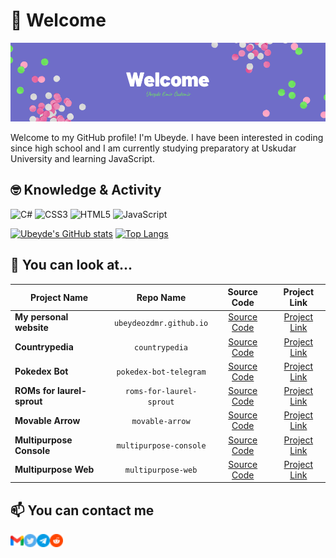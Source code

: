  # 👋 Welcome

![banner](./assets/purple-welcome-canvas-banner.png)

Welcome to my GitHub profile! I'm Ubeyde. I have been interested in coding since high school and I am currently studying preparatory at Uskudar University and learning JavaScript.

 ## 🤓 Knowledge & Activity

![C#](https://img.shields.io/badge/c%23-%23239120.svg?style=for-the-badge&logo=c-sharp&logoColor=white)
![CSS3](https://img.shields.io/badge/css3-%231572B6.svg?style=for-the-badge&logo=css3&logoColor=white)
![HTML5](https://img.shields.io/badge/html5-%23E34F26.svg?style=for-the-badge&logo=html5&logoColor=white)
![JavaScript](https://img.shields.io/badge/javascript-%23323330.svg?style=for-the-badge&logo=javascript&logoColor=%23F7DF1E)

[![Ubeyde's GitHub stats](https://github-readme-stats.vercel.app/api?username=ubeydeozdmr&show_icons=true&theme=tokyonight)](https://github.com/anuraghazra/github-readme-stats)
[![Top Langs](https://github-readme-stats.vercel.app/api/top-langs/?username=ubeydeozdmr&layout=compact&exclude_repo=stopwatch,code-playground,ortalama-hesaplama-winforms,ortalama-hesaplama,roman-numeral-converter,first-mvc-project,movie-app)](https://github.com/anuraghazra/github-readme-stats)

 ## 👀 You can look at...
 
| Project Name | Repo Name | Source Code | Project Link |
| --- | :---: |:---:| :---:|
| **My personal website** | `ubeydeozdmr.github.io` | [Source Code](https://github.com/ubeydeozdmr/ubeydeozdmr.github.io) | [Project Link](https://ubeydeozdmr.netlify.app)
| **Countrypedia** | `countrypedia` | [Source Code](https://github.com/ubeydeozdmr/countrypedia) | [Project Link](https://simplecountrypedia.netlify.app)
| **Pokedex Bot** | `pokedex-bot-telegram` | [Source Code](https://github.com/ubeydeozdmr/PokedexBot) | [Project Link](https://t.me/rotompokedex_bot) |
| **ROMs for laurel-sprout** | `roms-for-laurel-sprout` | [Source Code](https://github.com/ubeydeozdmr/ROMsForLaurelSprout) | [Project Link](https://github.com/ubeydeozdmr/roms-for-laurel-sprout/releases/tag/v1) |
| **Movable Arrow** | `movable-arrow` | [Source Code](https://github.com/ubeydeozdmr/movable-arrow) | [Project Link](https://github.com/ubeydeozdmr/movable-arrow/releases/tag/v1.1) |
| **Multipurpose Console** | `multipurpose-console` | [Source Code](https://github.com/ubeydeozdmr/multipurpose-console) | [Project Link](https://github.com/ubeydeozdmr/multipurpose-console/releases/tag/2022Edit) |
| **Multipurpose Web** | `multipurpose-web` | [Source Code](https://github.com/ubeydeozdmr/multipurpose-web) | [Project Link](https://ubeydeozdmr.github.io/MultipurposeWeb/) |

 ## 📫 You can contact me
 
<a href="mailto:ubeydeozdmr@gmail.com"><img align="left" src="./assets/gmail.png" alt="Ubeyde Emir Özdemir | Email" width="21px"/></a>
<a href="https://twitter.com/ubeydeozdmr"><img align="left" src="./assets/twitter.png" alt="Ubeyde Emir Özdemir | Twitter" width="21px"/></a>
<a href="https://t.me/ubeydeozdmr"><img align="left" src="./assets/telegram.png" alt="Ubeyde Emir Özdemir | Telegram" width="21px"/></a>
<a href="https://www.reddit.com/user/ubeydeozdmr"><img align="left" src="./assets/reddit.png" alt="Ubeyde Emir Özdemir | Reddit" width="21px"/></a>
 
 <!--
 - ![Email](./assets/gmail.png) [Email](mailto:ubeydeozdmr@gmail.com)
 - ![Twitter](./assets/twitter.png) [Twitter](https://twitter.com/ubeydeozdmr)
 - ![Telegram](./assets/telegram.png) [Telegram](https://t.me/ubeydeozdmr)
 - ![Reddit](./assets/reddit.png) [Reddit](https://www.reddit.com/user/ubeydeozdmr)
-->

<!--
- 👋 Hi, I’m @ubeydeozdmr
- 👀 I’m interested in coding.
- 🌱 I’m currently learning JavaScript.
- 💞️ I’m looking to collaborate on nothing.
- 📫 How to reach me ubeydeozdmr@gmail.com
-->

<!---
ubeydeozdmr/ubeydeozdmr is a ✨ special ✨ repository because its `README.md` (this file) appears on your GitHub profile.
You can click the Preview link to take a look at your changes.
--->
